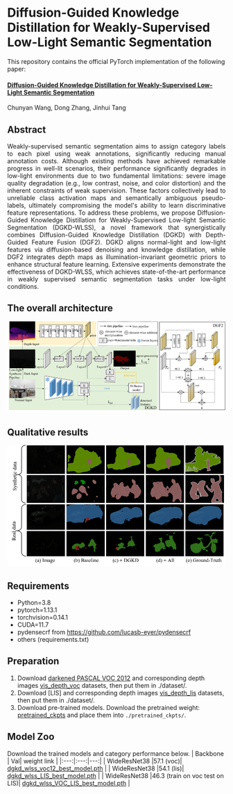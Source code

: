 # Diffusion-Guided Knowledge Distillation for Weakly-Supervised Low-Light Semantic Segmentation
This repository contains the official PyTorch implementation of the following paper:
#### [Diffusion-Guided Knowledge Distillation for Weakly-Supervised Low-Light Semantic Segmentation]()
Chunyan Wang, Dong Zhang, Jinhui Tang

## Abstract 
<p align="justify">
Weakly-supervised semantic segmentation aims to assign category labels to each pixel using weak annotations, significantly reducing manual annotation costs. Although existing methods have achieved remarkable progress in well-lit scenarios, their performance significantly degrades in low-light environments due to two fundamental limitations: severe image quality degradation (e.g., low contrast, noise, and color distortion) and the inherent constraints of weak supervision. These factors collectively lead to unreliable class activation maps and semantically ambiguous pseudo-labels, ultimately compromising the model's ability to learn discriminative feature representations. To address these problems, we propose Diffusion-Guided Knowledge Distillation for Weakly-Supervised Low-light Semantic Segmentation (DGKD-WLSS), a novel framework that synergistically combines Diffusion-Guided Knowledge Distillation (DGKD) with Depth-Guided Feature Fusion (DGF2). DGKD aligns normal-light and low-light features via diffusion-based denoising and knowledge distillation, while DGF2 integrates depth maps as illumination-invariant geometric priors to enhance structural feature learning. Extensive experiments demonstrate the effectiveness of DGKD-WLSS, which achieves state-of-the-art performance in weakly supervised semantic segmentation tasks under low-light conditions. 

## The overall architecture
<img src="./figures/overview.png" alt="drawing"/><br> 

## Qualitative results
<img src="./figures/wsss-fig.png" alt="drawing"/><br>


## Requirements
- Python=3.8
- pytorch=1.13.1
- torchvision=0.14.1
- CUDA=11.7
- pydensecrf from https://github.com/lucasb-eyer/pydensecrf
- others (requirements.txt)

## Preparation

1. Download [darkened PASCAL VOC 2012](http://) and corresponding depth images [vis_depth_voc](http://) datasets, then put them in ./dataset/.
2. Download [LIS] and corresponding depth images [vis_depth_lis](http://) datasets, then put them in ./dataset/.
2. Download pre-trained models.
   Download the pretrained weight: [pretrained_ckpts](https://drive.google.com/drive/folders/1v2hBOX5DzxNUx4QxAdR3dK3uw66ZOOUv?usp=drive_link) and place them into 
   `./pretrained_ckpts/`.
   
 

## Model Zoo
   Download the trained models and category performance below.
   | Backbone | Val| weight link |
|:---:|:---:|---:|
| WideResNet38 |57.1 (voc)| [dgkd_wlss_voc12_best_model.pth](https://drive.google.com/file/d/1PkUkGdwviFajLyI1FOE_ePbeXy-rZuCP/view?usp=drive_link) |
| WideResNet38 |54.1 (lis)| [dgkd_wlss_LIS_best_model.pth](https://drive.google.com/file/d/1aK_xXLMxDyT9aVL05CtsVPS2Sd-Jkhkr/view?usp=drive_link) |
| WideResNet38 |46.3 (train on voc test on LIS)| [dgkd_wlss_VOC_LIS_best_model.pth](https://drive.google.com/file/d/1S4BUghHUwGrh2H6Eygb1ZaNCA_xTvRJU/view?usp=drive_link) |



